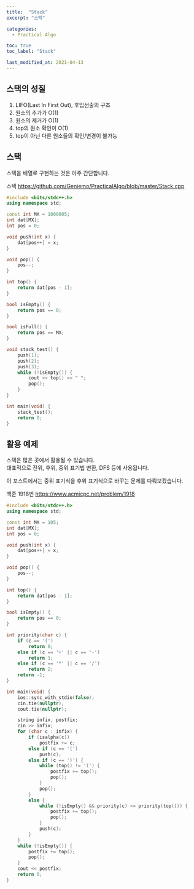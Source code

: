 ```yaml
---
title:  "Stack"
excerpt: "스택"

categories:
  - Practical Algo

toc: true
toc_label: "Stack"

last_modified_at: 2021-04-13
---
```


## 스택의 성질
1. LIFO(Last In First Out), 후입선출의 구조
2. 원소의 추가가 O(1)
3. 원소의 제거가 O(1)
4. top의 원소 확인이 O(1)
5. top이 아닌 다른 원소들의 확인/변경이 불가능

## 스택
스택을 배열로 구현하는 것은 아주 간단합니다.

스택 <https://github.com/Geniemo/PracticalAlgo/blob/master/Stack.cpp>

```cpp
#include <bits/stdc++.h>
using namespace std;

const int MX = 1000005;
int dat[MX];
int pos = 0;

void push(int x) {
    dat[pos++] = x;
}

void pop() {
    pos--;
}

int top() {
    return dat[pos - 1];
}

bool isEmpty() {
    return pos == 0;
}

bool isFull() {
    return pos == MX;
}

void stack_test() {
    push(1);    
    push(2);
    push(3);
    while (!isEmpty()) {
        cout << top() << " ";
        pop();
    }
}

int main(void) {
    stack_test();
    return 0;
}
```

## 활용 예제
스택은 많은 곳에서 활용될 수 있습니다.<br>
대표적으로 전위, 후위, 중위 표기법 변환, DFS 등에 사용됩니다.

이 포스트에서는 중위 표기식을 후위 표기식으로 바꾸는 문제를 다뤄보겠습니다.

백준 1918번 <https://www.acmicpc.net/problem/1918>

```cpp
#include <bits/stdc++.h>
using namespace std;

const int MX = 105;
int dat[MX];
int pos = 0;

void push(int x) {
    dat[pos++] = x;
}

void pop() {
    pos--;
}

int top() {
    return dat[pos - 1];
}

bool isEmpty() {
    return pos == 0;
}

int priority(char c) {
    if (c == '(')
        return 0;
    else if (c == '+' || c == '-')
        return 1;
    else if (c == '*' || c == '/')
        return 2;
    return -1;
}

int main(void) {
    ios::sync_with_stdio(false);
    cin.tie(nullptr);
    cout.tie(nullptr);

    string infix, postfix;
    cin >> infix;
    for (char c : infix) {
        if (isalpha(c))
            postfix += c;
        else if (c == '(')
            push(c);
        else if (c == ')') {
            while (top() != '(') {
                postfix += top();
                pop();
            }
            pop();
        }
        else {
            while (!isEmpty() && priority(c) <= priority(top())) {
                postfix += top();
                pop();
            }
            push(c);
        }
    }
    while (!isEmpty()) {
        postfix += top();
        pop();
    }
    cout << postfix;
    return 0;
}
```